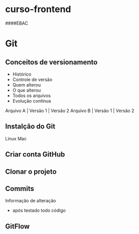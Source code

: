 # curso-frontend
####EBAC

# Git
## Conceitos de versionamento
- Histórico
- Controle de versão
- Quem alterou
- O que alterou
- Todos os arquivos
- Evolução contínua

Arquivo A | Versão 1 | Versão 2
Arquivo B | Versão 1 | Versão 2

## Instalção do Git

Linux
Mac

## Criar conta GitHub

## Clonar o projeto

## Commits
Informação de alteração
- após testado todo código

## GitFlow
